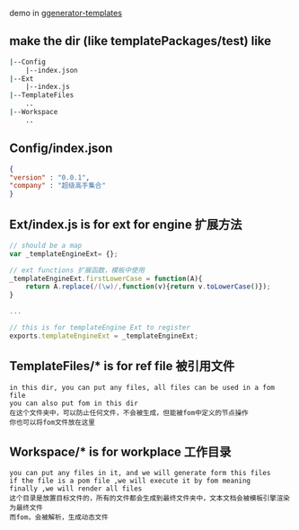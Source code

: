 demo in [ggenerator-templates](https://github.com/aceunlonely/ggenerator-templates)

## make the dir (like templatePackages/test) like

```bash
|--Config
    |--index.json
|--Ext
    |--index.js
|--TemplateFiles
    ..
|--Workspace
    ..
```

## Config/index.json 
```json
{
"version" : "0.0.1",
"company" : "超级高手集合"
}
```

## Ext/index.js  is for ext for engine  扩展方法
```js
// should be a map
var _templateEngineExt= {};

// ext functions 扩展函数，模板中使用
_templateEngineExt.firstLowerCase = function(A){
    return A.replace(/(\w)/,function(v){return v.toLowerCase()});
}

...

// this is for templateEngine Ext to register
exports.templateEngineExt = _templateEngineExt;
```


## TemplateFiles/*   is for ref file   被引用文件
    in this dir, you can put any files, all files can be used in a fom file
    you can also put fom in this dir
    在这个文件夹中，可以防止任何文件，不会被生成，但能被fom中定义的节点操作
    你也可以将fom文件放在这里

## Workspace/*   is for workplace  工作目录
    you can put any files in it, and we will generate form this files
    if the file is a pom file ,we will execute it by fom meaning
    finally ,we will render all files
    这个目录是放置目标文件的，所有的文件都会生成到最终文件夹中，文本文档会被模板引擎渲染为最终文件
    而fom，会被解析，生成动态文件



​    